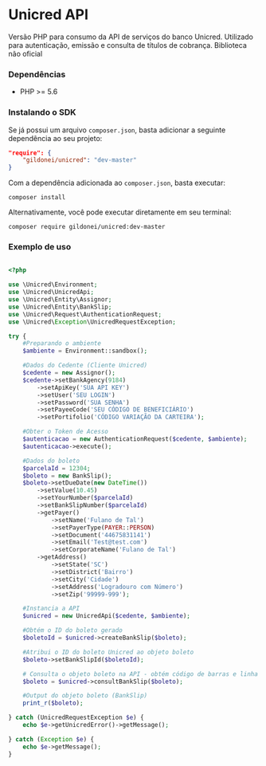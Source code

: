 # Unicred API 
Versão PHP para consumo da API de serviços do banco Unicred.
Utilizado para autenticação, emissão e consulta de títulos de cobrança.
Biblioteca não oficial


### Dependências

* PHP >= 5.6

### Instalando o SDK

Se já possui um arquivo `composer.json`, basta adicionar a seguinte dependência ao seu projeto:

```json
"require": {
    "gildonei/unicred": "dev-master"
}
```

Com a dependência adicionada ao `composer.json`, basta executar:

```
composer install
```

Alternativamente, você pode executar diretamente em seu terminal:

```
composer require gildonei/unicred:dev-master
```

### Exemplo de uso

```php

<?php

use \Unicred\Environment;
use \Unicred\UnicredApi;
use \Unicred\Entity\Assignor;
use \Unicred\Entity\BankSlip;
use \Unicred\Request\AuthenticationRequest;
use \Unicred\Exception\UnicredRequestException;

try {
    #Preparando o ambiente
    $ambiente = Environment::sandbox();

    #Dados do Cedente (Cliente Unicred)
    $cedente = new Assignor();
    $cedente->setBankAgency(9184)
        ->setApiKey('SUA API KEY')
        ->setUser('SEU LOGIN')
        ->setPassword('SUA SENHA')
        ->setPayeeCode('SEU CÓDIGO DE BENEFICIÁRIO')
        ->setPortifolio('CÓDIGO VARIAÇÃO DA CARTEIRA');

    #Obter o Token de Acesso
    $autenticacao = new AuthenticationRequest($cedente, $ambiente);
    $autenticacao->execute();

    #Dados do boleto
    $parcelaId = 12304;
    $boleto = new BankSlip();
    $boleto->setDueDate(new DateTime())
        ->setValue(10.45)
        ->setYourNumber($parcelaId)
        ->setBankSlipNumber($parcelaId)
        ->getPayer()
            ->setName('Fulano de Tal')
            ->setPayerType(PAYER::PERSON)
            ->setDocument('44675831141')
            ->setEmail('Test@test.com')
            ->setCorporateName('Fulano de Tal')
        ->getAddress()
            ->setState('SC')
            ->setDistrict('Bairro')
            ->setCity('Cidade')
            ->setAddress('Logradouro com Número')
            ->setZip('99999-999');

    #Instancia a API
    $unicred = new UnicredApi($cedente, $ambiente);

    #Obtém o ID do boleto gerado
    $boletoId = $unicred->createBankSlip($boleto);

    #Atribui o ID do boleto Unicred ao objeto boleto
    $boleto->setBankSlipId($boletoId);

    # Consulta o objeto boleto na API - obtém código de barras e linha digitável
    $boleto = $unicred->consultBankSlip($boleto);

    #Output do objeto boleto (BankSlip)
    print_r($boleto);

} catch (UnicredRequestException $e) {
    echo $e->getUnicredError()->getMessage();

} catch (Exception $e) {
    echo $e->getMessage();
}

```

